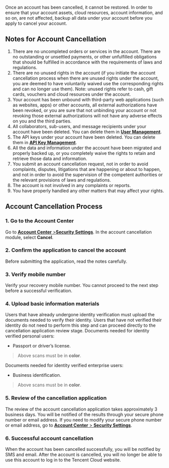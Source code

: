 Once an account has been cancelled, it cannot be restored. In order to ensure that your account assets, cloud resources, account information, and so on, are not affected, backup all data under your account before you apply to cancel your account.

## Notes for Account Cancellation
1. There are no uncompleted orders or services in the account. There are no outstanding or unsettled payments, or other unfulfilled obligations that should be fulfilled in accordance with the requirements of laws and regulations.
2. There are no unused rights in the account (if you initiate the account cancellation process when there are unused rights under the account, you are deemed to have voluntarily waived use the corresponding rights and can no longer use them).
Note: unused rights refer to cash, gift cards, vouchers and cloud resources under the account.
3. Your account has been unbound with third-party web applications (such as websites, apps) or other accounts, all external authorizations have been revoked, or you are sure that not unbinding your account or not revoking those external authorizations will not have any adverse effects on you and the third parties.
4. All collaborators, sub-users, and message recipients under your account have been deleted. You can delete them in [**User Management**](https://console.tencentcloud.com/cam).
5. The API keys under your account have been deleted. You can delete them in [**API Key Management**](https://console.tencentcloud.com/cam/capi).
6. All the data and information under the account have been migrated and properly backed up, or you completely waive the rights to retain and retrieve those data and information.
7. You submit an account cancellation request, not in order to avoid complaints, disputes, litigations that are happening or about to happen, and not in order to avoid the supervision of the competent authorities or the relevant provisions of laws and regulations.
8. The account is not involved in any complaints or reports.
9. You have properly handled any other matters that may affect your rights.

## Account Cancellation Process
### 1. Go to the Account Center
Go to [**Account Center** >**Security Settings**](https://console.cloud.tencent.com/developer/security). In the account cancellation module, select **Cancel**.
### 2. Confirm the application to cancel the account
Before submitting the application, read the notes carefully.

### 3. Verify mobile number
Verify your recovery mobile number. You cannot proceed to the next step before a successful verification.

### 4. Upload basic information materials
Users that have already undergone identity verification must upload the documents needed to verify their identity. Users that have not verified their identity do not need to perform this step and can proceed directly to the cancellation application review stage.
Documents needed for identity verified personal users:

- Passport or driver’s license.

>Above scans must be in **color**.

Documents needed for identity verified enterprise users:
- Business identification.

>Above scans must be in **color**.

### 5. Review of the cancellation application
The review of the account cancellation application takes approximately 3 business days. You will be notified of the results through your secure phone number or email address. If you need to modify your secure phone number or email address, go to [**Account Center** > **Security Settings**](https://console.cloud.tencent.com/developer/security).

### 6. Successful account cancellation
When the account has been cancelled successfully, you will be notified by SMS and email. After the account is cancelled, you will no longer be able to use this account to log in to the Tencent Cloud website.
